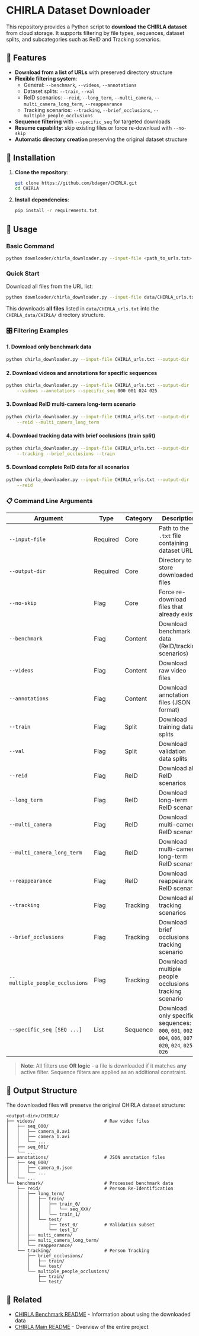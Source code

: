 # CHIRLA Dataset Downloader

This repository provides a Python script to **download the CHIRLA dataset** from cloud storage. It supports filtering by file types, sequences, dataset splits, and subcategories such as ReID and Tracking scenarios.

## 🎯 Features

- **Download from a list of URLs** with preserved directory structure  
- **Flexible filtering system**:
  - General: `--benchmark`, `--videos`, `--annotations`  
  - Dataset splits: `--train`, `--val`  
  - ReID scenarios: `--reid`, `--long_term`, `--multi_camera`, `--multi_camera_long_term`, `--reappearance`  
  - Tracking scenarios: `--tracking`, `--brief_occlusions`, `--multiple_people_occlusions`  
- **Sequence filtering** with `--specific_seq` for targeted downloads
- **Resume capability**: skip existing files or force re-download with `--no-skip`  
- **Automatic directory creation** preserving the original dataset structure


## 🚀 Installation

1. **Clone the repository**:
   ```bash
   git clone https://github.com/bdager/CHIRLA.git
   cd CHIRLA
   ```

2. **Install dependencies**:
   ```bash
   pip install -r requirements.txt
   ```

## 📖 Usage

### Basic Command

```bash
python downloader/chirla_downloader.py --input-file <path_to_urls.txt> --output-dir <output_directory>
```

### Quick Start

Download all files from the URL list:

```bash
python downloader/chirla_downloader.py --input-file data/CHIRLA_urls.txt --output-dir ./CHIRLA_data
```

This downloads **all files** listed in `data/CHIRLA_urls.txt` into the `CHIRLA_data/CHIRLA/` directory structure.


### 🎛️ Filtering Examples

#### 1. Download only benchmark data

```bash
python chirla_downloader.py --input-file CHIRLA_urls.txt --output-dir ./CHIRLA_data --benchmark
```

#### 2. Download videos and annotations for specific sequences

```bash
python chirla_downloader.py --input-file CHIRLA_urls.txt --output-dir ./CHIRLA_data \
    --videos --annotations --specific_seq 000 001 024 025
```

#### 3. Download ReID multi-camera long-term scenario

```bash
python chirla_downloader.py --input-file CHIRLA_urls.txt --output-dir ./CHIRLA_data \
    --reid --multi_camera_long_term
```

#### 4. Download tracking data with brief occlusions (train split)

```bash
python chirla_downloader.py --input-file CHIRLA_urls.txt --output-dir ./CHIRLA_data \
    --tracking --brief_occlusions --train
```

#### 5. Download complete ReID data for all scenarios

```bash
python chirla_downloader.py --input-file CHIRLA_urls.txt --output-dir ./CHIRLA_data \
    --reid 
```


### 📋 Command Line Arguments

| Argument | Type | Category | Description |
|----------|------|----------|-------------|
| `--input-file` | Required | Core | Path to the `.txt` file containing dataset URLs |
| `--output-dir` | Required | Core | Directory to store downloaded files |
| `--no-skip` | Flag | Core | Force re-download files that already exist |
| `--benchmark` | Flag | Content | Download benchmark data (ReID/tracking scenarios) |
| `--videos` | Flag | Content | Download raw video files |
| `--annotations` | Flag | Content | Download annotation files (JSON format) |
| `--train` | Flag | Split | Download training data splits |
| `--val` | Flag | Split | Download validation data splits |
| `--reid` | Flag | ReID | Download all ReID scenarios |
| `--long_term` | Flag | ReID | Download long-term ReID scenario |
| `--multi_camera` | Flag | ReID | Download multi-camera ReID scenario |
| `--multi_camera_long_term` | Flag | ReID | Download multi-camera long-term ReID scenario |
| `--reappearance` | Flag | ReID | Download reappearance ReID scenario |
| `--tracking` | Flag | Tracking | Download all tracking scenarios |
| `--brief_occlusions` | Flag | Tracking | Download brief occlusions tracking scenario |
| `--multiple_people_occlusions` | Flag | Tracking | Download multiple people occlusions tracking scenario |
| `--specific_seq [SEQ ...]` | List | Sequence | Download only specified sequences: `000`, `001`, `002`, `004`, `006`, `007`, `020`, `024`, `025`, `026` |

> **Note**: All filters use **OR logic** - a file is downloaded if it matches **any** active filter. Sequence filters are applied as an additional constraint.

## 📁 Output Structure

The downloaded files will preserve the original CHIRLA dataset structure:

```
<output-dir>/CHIRLA/
├── videos/                          # Raw video files
│   ├── seq_000/
│   │   ├── camera_0.avi
│   │   ├── camera_1.avi
│   │   └── ...
│   ├── seq_001/
│   └── ...
├── annotations/                     # JSON annotation files  
│   ├── seq_000/
│   │   ├── camera_0.json
│   │   └── ...
│   └── ...
└── benchmark/                       # Processed benchmark data
    ├── reid/                        # Person Re-Identification
    │   ├── long_term/
    │   │   ├── train/
    │   │   │   ├── train_0/
    │   │   │   │   └── seq_XXX/
    │   │   │   └── train_1/
    │   │   └── test/
    │   │       ├── test_0/          # Validation subset
    │   │       └── test_1/
    │   ├── multi_camera/
    │   ├── multi_camera_long_term/
    │   └── reappearance/
    └── tracking/                    # Person Tracking
        ├── brief_occlusions/
        │   ├── train/
        │   └── test/
        └── multiple_people_occlusions/
            ├── train/
            └── test/
```

## 🔗 Related

- [CHIRLA Benchmark README](../benchmark/README.md) - Information about using the downloaded data
- [CHIRLA Main README](../README.md) - Overview of the entire project
 